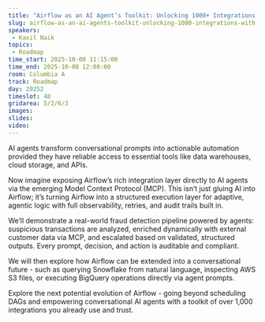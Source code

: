```yaml
---
title: "Airflow as an AI Agent’s Toolkit: Unlocking 1000+ Integrations with MCP"
slug: airflow-as-an-ai-agents-toolkit-unlocking-1000-integrations-with-mcp
speakers:
 - Kaxil Naik
topics:
 - Roadmap
time_start: 2025-10-08 11:15:00
time_end: 2025-10-08 12:00:00
room: Columbia A
track: Roadmap
day: 20252
timeslot: 48
gridarea: 5/2/6/3
images:
slides:
video:
---
```


AI agents transform conversational prompts into actionable automation provided they have reliable access to essential tools like data warehouses, cloud storage, and APIs. 

Now imagine exposing Airflow’s rich integration layer directly to AI agents via the emerging Model Context Protocol (MCP). This isn’t just gluing AI into Airflow; it’s turning Airflow into a structured execution layer for adaptive, agentic logic with full observability, retries, and audit trails built in. 

We’ll demonstrate a real-world fraud detection pipeline powered by agents: suspicious transactions are analyzed, enriched dynamically with external customer data via MCP, and escalated based on validated, structured outputs. Every prompt, decision, and action is auditable and compliant.

We will then explore how Airflow can be extended into a conversational future - such as querying Snowflake from natural language, inspecting AWS S3 files, or executing BigQuery operations directly via agent prompts.

Explore the next potential evolution of Airflow - going beyond scheduling DAGs and empowering conversational AI agents with a toolkit of over 1,000 integrations you already use and trust.